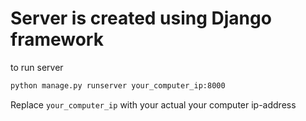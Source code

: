 # Server is created using Django framework

to run server 
```bash
python manage.py runserver your_computer_ip:8000
```

Replace `your_computer_ip` with your actual your computer ip-address

